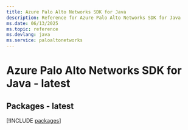 ```yaml
---
title: Azure Palo Alto Networks SDK for Java
description: Reference for Azure Palo Alto Networks SDK for Java
ms.date: 06/13/2025
ms.topic: reference
ms.devlang: java
ms.service: paloaltonetworks
---
```

# Azure Palo Alto Networks SDK for Java - latest
## Packages - latest
[!INCLUDE [packages](palo-alto-networks-index.md)]
